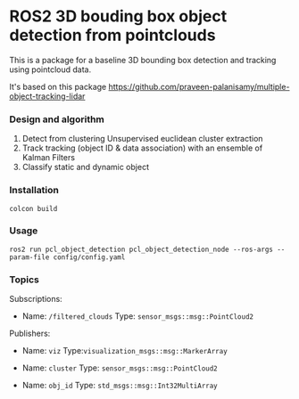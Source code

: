 # ROS2 3D bouding box object detection from pointclouds
This is a package for a baseline 3D bounding box detection and tracking using pointcloud data. 

It's based on this package https://github.com/praveen-palanisamy/multiple-object-tracking-lidar

### Design and algorithm

1. Detect from clustering
    Unsupervised euclidean cluster extraction
2. Track
    tracking (object ID & data association) with an ensemble of Kalman Filters
3. Classify static and dynamic object




### Installation
`colcon build`

### Usage

`ros2 run pcl_object_detection pcl_object_detection_node --ros-args --param-file config/config.yaml`


### Topics

Subscriptions:
- Name: `/filtered_clouds`
Type: `sensor_msgs::msg::PointCloud2`

Publishers:

- Name: `viz`     Type:`visualization_msgs::msg::MarkerArray`

- Name: `cluster`
Type: `sensor_msgs::msg::PointCloud2`

- Name: `obj_id`
Type: `std_msgs::msg::Int32MultiArray`

